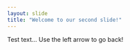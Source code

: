 ```yaml
---
layout: slide
title: "Welcome to our second slide!"
---
```

Test text...
Use the left arrow to go back!
